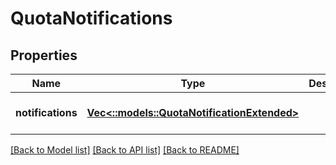 # QuotaNotifications

## Properties
Name | Type | Description | Notes
------------ | ------------- | ------------- | -------------
**notifications** | [**Vec<::models::QuotaNotificationExtended>**](QuotaNotificationExtended.md) |  | [optional] [default to null]

[[Back to Model list]](../README.md#documentation-for-models) [[Back to API list]](../README.md#documentation-for-api-endpoints) [[Back to README]](../README.md)



